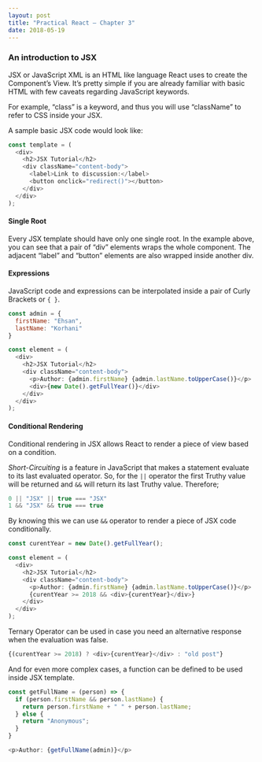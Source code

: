 ```yaml
---
layout: post
title: "Practical React – Chapter 3"
date: 2018-05-19
---
```


### An introduction to JSX
JSX or JavaScript XML is an HTML like language React uses to create the Component’s View. It’s pretty simple if you are already familiar with basic HTML with few caveats regarding JavaScript keywords.

For example, “class” is a keyword, and thus you will use “className” to refer to CSS inside your JSX.
<!--more-->
A sample basic JSX code would look like:

```javascript
const template = (
  <div>
    <h2>JSX Tutorial</h2>
    <div className="content-body">
      <label>Link to discussion:</label>
      <button onclick="redirect()"></button>
    </div>
  </div>
);
```

#### Single Root
Every JSX template should have only one single root. In the example above, you can see that a pair of “div” elements wraps the whole component. The adjacent “label” and “button” elements are also wrapped inside another div.

#### Expressions
JavaScript code and expressions can be interpolated inside a pair of Curly Brackets or `{ }`.

```javascript
const admin = {
  firstName: "Ehsan",
  lastName: "Korhani"
}

const element = (
  <div>
    <h2>JSX Tutorial</h2>
    <div className="content-body">
      <p>Author: {admin.firstName} {admin.lastName.toUpperCase()}</p>
      <div>{new Date().getFullYear()}</div>
    </div>
  </div>
);
```

#### Conditional Rendering
Conditional rendering in JSX allows React to render a piece of view based on a condition.

_Short-Circuiting_ is a feature in JavaScript that makes a statement evaluate to its last evaluated operator. So, for the `||` operator the first Truthy value will be returned and `&&` will return its last Truthy value.
Therefore;

```javascript
0 || "JSX" || true === "JSX"
1 && "JSX" && true === true
```

By knowing this we can use `&&` operator to render a piece of JSX code conditionally.

```javascript
const curentYear = new Date().getFullYear();

const element = (
  <div>
    <h2>JSX Tutorial</h2>
    <div className="content-body">
      <p>Author: {admin.firstName} {admin.lastName.toUpperCase()}</p>
      {curentYear >= 2018 && <div>{curentYear}</div>}
    </div>
  </div>
);
```

Ternary Operator can be used in case you need an alternative response when the evaluation was false.

```javascript
{(curentYear >= 2018) ? <div>{curentYear}</div> : "old post"}
```

And for even more complex cases, a function can be defined to be used inside JSX template.

```javascript
const getFullName = (person) => {
  if (person.firstName && person.lastName) {
    return person.firstName + " " + person.lastName;
  } else {
    return "Anonymous";
  }
}

<p>Author: {getFullName(admin)}</p>
```
